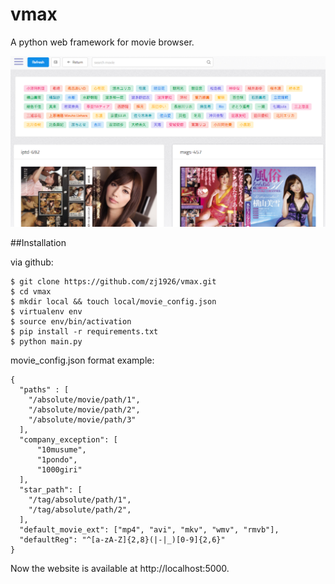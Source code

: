 # vmax

A python web framework for movie browser.

![screenshot](/assets/banner.png)

##Installation



via github:

    $ git clone https://github.com/zj1926/vmax.git
    $ cd vmax
    $ mkdir local && touch local/movie_config.json
    $ virtualenv env
    $ source env/bin/activation
    $ pip install -r requirements.txt
    $ python main.py

movie_config.json format example:
```
{
  "paths" : [
    "/absolute/movie/path/1",
    "/absolute/movie/path/2",
    "/absolute/movie/path/3"
  ],
  "company_exception": [
      "10musume",
      "1pondo",
      "1000giri"
  ],
  "star_path": [
    "/tag/absolute/path/1",
    "/tag/absolute/path/2",
  ],
  "default_movie_ext": ["mp4", "avi", "mkv", "wmv", "rmvb"],
  "defaultReg": "^[a-zA-Z]{2,8}(|-|_)[0-9]{2,6}"
}
```
Now the website is available at http://localhost:5000.
